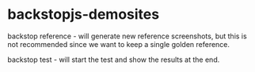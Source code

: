 # backstopjs-demosites

backstop reference - will generate new reference screenshots, but this is not recommended since we want to keep a single golden reference.

backstop test - will start the test and show the results at the end.